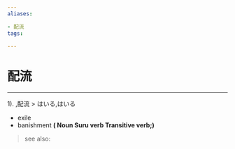 ```yaml
---
aliases:
    
- 配流
tags:
    
---
```


# 配流
---
1).
,配流 > はいる,はいる

- exile
- banishment
**( Noun Suru verb Transitive verb;)**
> see also: 
            